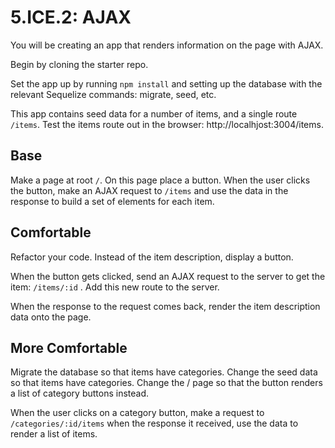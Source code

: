 # 5.ICE.2: AJAX

You will be creating an app that renders information on the page with AJAX.

Begin by cloning the starter repo.

Set the app up by running `npm install` and setting up the database with the relevant Sequelize commands: migrate, seed, etc.

This app contains seed data for a number of items, and a single route `/items`. Test the items route out in the browser: http://localhjost:3004/items.

## Base

Make a page at root `/`. On this page place a button. When the user clicks the button, make an AJAX request to `/items` and use the data in the response to build a set of elements for each item.

## Comfortable

Refactor your code. Instead of the item description, display a button.

When the button gets clicked, send an AJAX request to the server to get the item: `/items/:id` . Add this new route to the server.

When the response to the request comes back, render the item description data onto the page.

## More Comfortable

Migrate the database so that items have categories. Change the seed data so that items have categories. Change the / page so that the button renders a list of category buttons instead.

When the user clicks on a category button, make a request to `/categories/:id/items` when the response it received, use the data to render a list of items.







